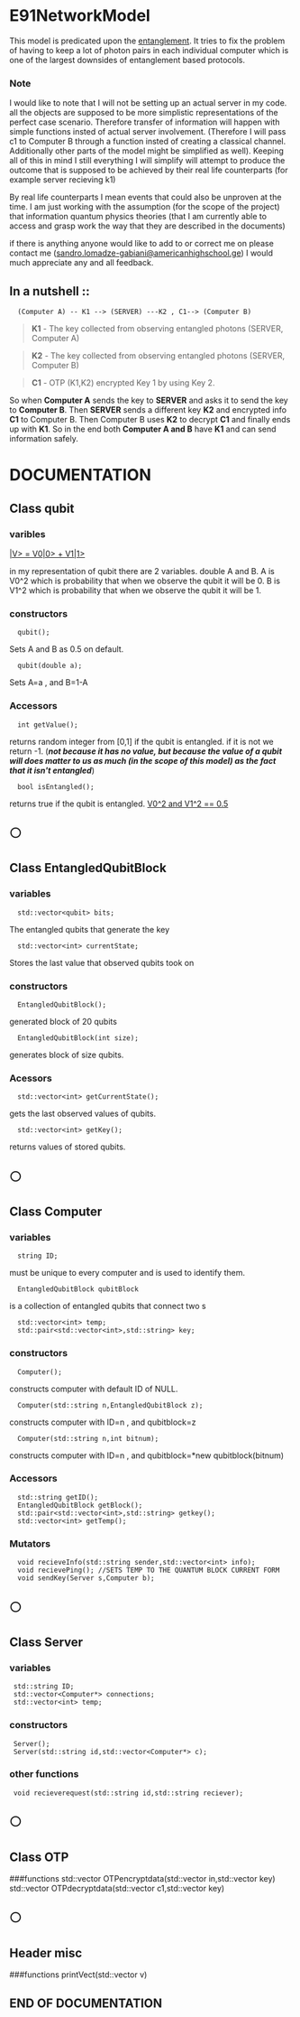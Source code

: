 # E91NetworkModel

  This model is predicated upon the [entanglement](https://en.wikipedia.org/wiki/Quantum_entanglement). It tries to fix the problem of having to keep a lot of photon pairs in each individual computer which is one of the largest downsides of entanglement based protocols.
  
  ### Note
  I would like to note that I will not be setting up an actual server in my code. all the objects are supposed to be more simplistic representations of the perfect case scenario. Therefore transfer of information will happen with simple functions insted of actual server involvement. (Therefore I will pass c1 to Computer B through a function insted of creating a classical channel. Additionally other parts of the model might be simplified as well). Keeping all of this in mind I still everything I will simplify will attempt to produce the outcome that is supposed to be achieved by their real life counterparts (for example server recieving k1)
  
  By real life counterparts I mean events that could also be unproven at the time. I am just working  with the assumption (for the scope of the project) that information quantum physics theories (that I am currently able to access and grasp work the way that they are described in the documents)
  
  if there is anything anyone would like to add to or correct me on please contact me (sandro.lomadze-gabiani@americanhighschool.ge) I would much appreciate any and all feedback.
##  In a nutshell ::
  
  
      (Computer A) -- K1 --> (SERVER) ---K2 , C1--> (Computer B)
  
  
  >**K1** - The key collected from observing entangled photons (SERVER, Computer A)
  
  >**K2** - The key collected from observing entangled photons (SERVER, Computer B)
  
  >**C1** - OTP (K1,K2) encrypted Key 1 by using Key 2.

  So when **Computer A** sends the key to **SERVER** and asks it to send the key to **Computer B**. Then **SERVER** sends a different key **K2** and encrypted info **C1** to Computer B. Then Computer B uses **K2** to decrypt **C1** and finally ends up with **K1**. So in the end both **Computer A and B** have **K1** and can send information safely.


# DOCUMENTATION

## Class qubit

### varibles

[|V> = V0|0> + V1|1>](https://en.wikipedia.org/wiki/Qubit)

in my representation of qubit there are 2 variables. double A and B.
A is V0^2 which is probability that when we observe the qubit it will be 0.
B is V1^2 which is probability that when we observe the qubit it will be 1.
  
### constructors

      qubit();
 Sets A and B as 0.5 on default.
        
      qubit(double a);
 Sets A=a , and B=1-A 
 
 ### Accessors
 
      int getValue();
  returns random integer from [0,1] if the qubit is entangled. if it is not we return -1. (**_not because it has no value, but because the value of a qubit will does matter to us as much (in the scope of this model) as the fact that it isn't entangled_**)

      bool isEntangled();
returns true if the qubit is entangled. [V0^2 and V1^2 == 0.5](https://en.wikipedia.org/wiki/Quantum_entanglement)

## :white_circle:
## Class EntangledQubitBlock

### variables
      std::vector<qubit> bits;
The entangled qubits that generate the key
      
      std::vector<int> currentState;
Stores the last value that observed qubits took on

### constructors
      EntangledQubitBlock();
generated block of 20 qubits

      EntangledQubitBlock(int size);
generates block of size qubits.

### Acessors
      std::vector<int> getCurrentState();
 gets the last observed values of qubits.
 
      std::vector<int> getKey();
 returns values of stored qubits.


## :white_circle:                                                                                                                          
## Class Computer

### variables
      string ID;
must be unique to every computer and is used to identify them.

      EntangledQubitBlock qubitBlock
is a collection of entangled qubits that connect two s

      std::vector<int> temp;
      std::pair<std::vector<int>,std::string> key;
### constructors
      Computer();
constructs computer with default ID of NULL.

      Computer(std::string n,EntangledQubitBlock z);
constructs computer with ID=n , and qubitblock=z

      Computer(std::string n,int bitnum);
constructs computer with ID=n , and qubitblock=*new qubitblock(bitnum)     

### Accessors
      std::string getID();
      EntangledQubitBlock getBlock();
      std::pair<std::vector<int>,std::string> getkey();
      std::vector<int> getTemp();

### Mutators
      void recieveInfo(std::string sender,std::vector<int> info);
      void recievePing(); //SETS TEMP TO THE QUANTUM BLOCK CURRENT FORM
      void sendKey(Server s,Computer b);
      
## :white_circle:                                                                                                                          
## Class Server

### variables
     std::string ID;
     std::vector<Computer*> connections;
     std::vector<int> temp;
### constructors
     Server();
     Server(std::string id,std::vector<Computer*> c);

### other functions 
     void recieverequest(std::string id,std::string reciever);
## :white_circle:                                                                                                                          
## Class OTP

###functions
      std::vector<int> OTPencryptdata(std::vector<int> in,std::vector<int> key)
      std::vector<int> OTPdecryptdata(std::vector<int> c1,std::vector<int> key) 

## :white_circle:                                                                                                                          
## Header misc

###functions
      printVect(std::vector<int> v)

## END OF DOCUMENTATION
